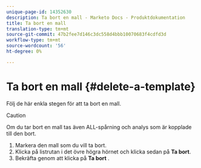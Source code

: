 ```yaml
---
unique-page-id: 14352630
description: Ta bort en mall - Marketo Docs - Produktdokumentation
title: Ta bort en mall
translation-type: tm+mt
source-git-commit: 47b2fee7d146c3dc558d4bbb10070683f4cdfd3d
workflow-type: tm+mt
source-wordcount: '56'
ht-degree: 0%

---
```



# Ta bort en mall {#delete-a-template}

Följ de här enkla stegen för att ta bort en mall.

>[!CAUTION]
>
>Om du tar bort en mall tas även ALL-spårning och analys som är kopplade till den bort.

1. Markera den mall som du vill ta bort.
1. Klicka på listrutan i det övre högra hörnet och klicka sedan på **Ta bort**.
1. Bekräfta genom att klicka på **Ta bort** .

